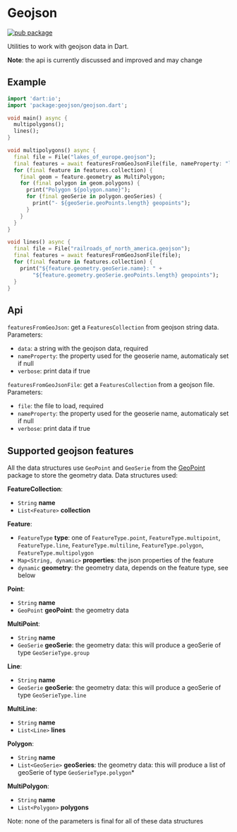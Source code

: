 # Geojson

[![pub package](https://img.shields.io/pub/v/geojson.svg)](https://pub.dartlang.org/packages/geojson)

Utilities to work with geojson data in Dart.

**Note**: the api is currently discussed and improved and may change

## Example

```dart
import 'dart:io';
import 'package:geojson/geojson.dart';

void main() async {
  multipolygons();
  lines();
}

void multipolygons() async {
  final file = File("lakes_of_europe.geojson");
  final features = await featuresFromGeoJsonFile(file, nameProperty: "label");
  for (final feature in features.collection) {
    final geom = feature.geometry as MultiPolygon;
    for (final polygon in geom.polygons) {
      print("Polygon ${polygon.name}");
      for (final geoSerie in polygon.geoSeries) {
        print("- ${geoSerie.geoPoints.length} geopoints");
      }
    }
  }
}

void lines() async {
  final file = File("railroads_of_north_america.geojson");
  final features = await featuresFromGeoJsonFile(file);
  for (final feature in features.collection) {
    print("${feature.geometry.geoSerie.name}: " +
        "${feature.geometry.geoSerie.geoPoints.length} geopoints");
  }
}

```

## Api

`featuresFromGeoJson`: get a `FeaturesCollection` from geojson string data. Parameters:

- `data`: a string with the geojson data, required
- `nameProperty`: the property used for the geoserie name, automaticaly set if null
- `verbose`: print data if true

`featuresFromGeoJsonFile`: get a `FeaturesCollection` from a geojson file. Parameters:

- `file`: the file to load, required
- `nameProperty`: the property used for the geoserie name, automaticaly set if null
- `verbose`: print data if true

## Supported geojson features

All the data structures use `GeoPoint` and `GeoSerie` from the [GeoPoint](https://github.com/synw/geopoint) package to store the geometry data. Data structures used:

**FeatureCollection**:

- `String` **name**
- `List<Feature>` **collection**

**Feature**:

- `FeatureType` **type**: one of `FeatureType.point`, `FeatureType.multipoint`, `FeatureType.line`, `FeatureType.multiline`, `FeatureType.polygon`, `FeatureType.multipolygon`
- `Map<String, dynamic>` **properties**: the json properties of the feature
- `dynamic` **geometry**: the geometry data, depends on the feature type, see below

**Point**:

- `String` **name**
- `GeoPoint` **geoPoint**: the geometry data

**MultiPoint**:

- `String` **name**
- `GeoSerie` **geoSerie**: the geometry data: this will produce a geoSerie of type `GeoSerieType.group`

**Line**:

- `String` **name**
- `GeoSerie` **geoSerie**: the geometry data: this will produce a geoSerie of type `GeoSerieType.line`

**MultiLine**:

- `String` **name**
- `List<Line>` **lines**

**Polygon**:

- `String` **name**
- `List<GeoSerie>` **geoSeries**: the geometry data: this will produce a list of geoSerie of type `GeoSerieType.polygon`*

**MultiPolygon**:

- `String` **name**
- `List<Polygon>` **polygons**

Note: none of the parameters is final for all of these data structures
